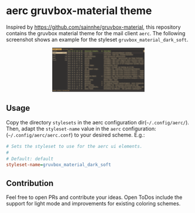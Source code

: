 # aerc gruvbox-material theme

Inspired by https://github.com/sainnhe/gruvbox-material, this repository
contains the gruvbox material theme for the mail client `aerc`. The following
screenshot shows an example for the styleset `gruvbox_material_dark_soft`.

<center>
    <img src="images/screenshot-1.png" width=50%></img>
</center>

## Usage

Copy the directory `stylesets` in the aerc configuration dir(`~/.config/aerc/`).
Then, adapt the `styleset-name` value in the `aerc` configuration: 
(`~/.config/aerc/aerc.conf`) to your desired scheme. E.g.:

```ini
# Sets the styleset to use for the aerc ui elements.
#
# Default: default
styleset-name=gruvbox_material_dark_soft
```

## Contribution

Feel free to open PRs and contribute your ideas. Open ToDos include the support
for light mode and improvements for existing coloring schemes. 
